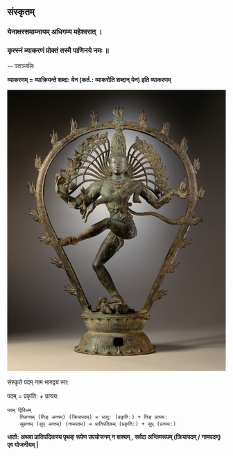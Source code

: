 ## संस्कृतम्

### येनाक्षरसमाम्नायम् अधिगम्य महेश्वरात् ।

### कृत्स्नं व्याकरणं प्रोक्तं तस्मै पाणिनये नमः ॥

-- पतञ्जलिः 


**व्याकरणम् = व्याक्रियन्ते शब्दा: येन (कर्त.: व्याकरोति शब्दान् येन) इति व्याकरणम्**


![नटराजराज](./imgs/nataraj2.jpg)

संस्कृते पदम् नाम भागद्वयं स्त:

पदम् = प्रकृति: + प्रत्यय:

```
पदम् द्विविधम्
	तिङन्तम् (तिङ् अन्तम्) (क्रियापदम्) = धातु: (प्रकृति:) + तिङ् प्रत्यय:
	सुबन्तम् (सुप् अन्तम्) (नामपदम्) = प्रातिपदिकम् (प्रकृति:) + सुप् (प्रत्यय:)
```

**धातो: अथवा प्रातिपदिकस्य पृथक् रूपेण उपयोजनम् न शक्यम् , सर्वदा अन्तिमरूपम् (क्रियापदम् / नामपदम्) एव योजनीयम् |**
